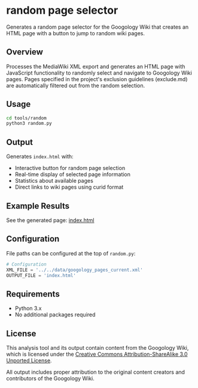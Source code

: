 # random page selector

Generates a random page selector for the Googology Wiki that creates an HTML page with a button to jump to random wiki pages.

## Overview

Processes the MediaWiki XML export and generates an HTML page with JavaScript functionality to randomly select and navigate to Googology Wiki pages. Pages specified in the project's exclusion guidelines (exclude.md) are automatically filtered out from the random selection.

## Usage

```bash
cd tools/random
python3 random.py
```

## Output

Generates `index.html` with:
- Interactive button for random page selection
- Real-time display of selected page information
- Statistics about available pages
- Direct links to wiki pages using curid format

## Example Results

See the generated page: [index.html](index.html)

## Configuration

File paths can be configured at the top of `random.py`:

```python
# Configuration
XML_FILE = '../../data/googology_pages_current.xml'
OUTPUT_FILE = 'index.html'
```

## Requirements

- Python 3.x
- No additional packages required

## License

This analysis tool and its output contain content from the Googology Wiki, which is licensed under the [Creative Commons Attribution-ShareAlike 3.0 Unported License](https://creativecommons.org/licenses/by-sa/3.0/).

All output includes proper attribution to the original content creators and contributors of the Googology Wiki.